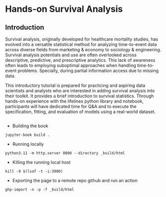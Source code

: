 # Hands-on Survival Analysis

## Introduction
Survival analysis, originally developed for healthcare mortality studies, has evolved into a versatile statistical method for analyzing time-to-event data across diverse fields from marketing & economy to sociology & engineering. Survival analysis potentials and use are often overlooked across descriptive, predictive, and prescriptive analytics. This lack of awareness often leads to employing suboptimal approaches when handling time-to-event problems. Specially, during partial information access due to missing data.

This introductory tutorial is prepared for practicing and aspiring data scientists and analysts who are interested in adding survival analysis into their toolkit. It provides a brief introduction to survival statistics. Through hands-on experience with the lifelines python library and notebook, participants will have dedicated time for Q&A and to execute the specification, fitting, and evaluation of models using a real-world dataset.


## 


- Building the book 
``` 
jupyter-book build .
``` 


- Running locally 
``` 
python3.11 -m http.server 8000 --directory _build/html
```
- Killing the running local host
``` 
kill -9 $(lsof -t -i:3000)
``` 

- Exporting the page to a remote repo github and run an action
```
ghp-import -n -p -f _build/html
```